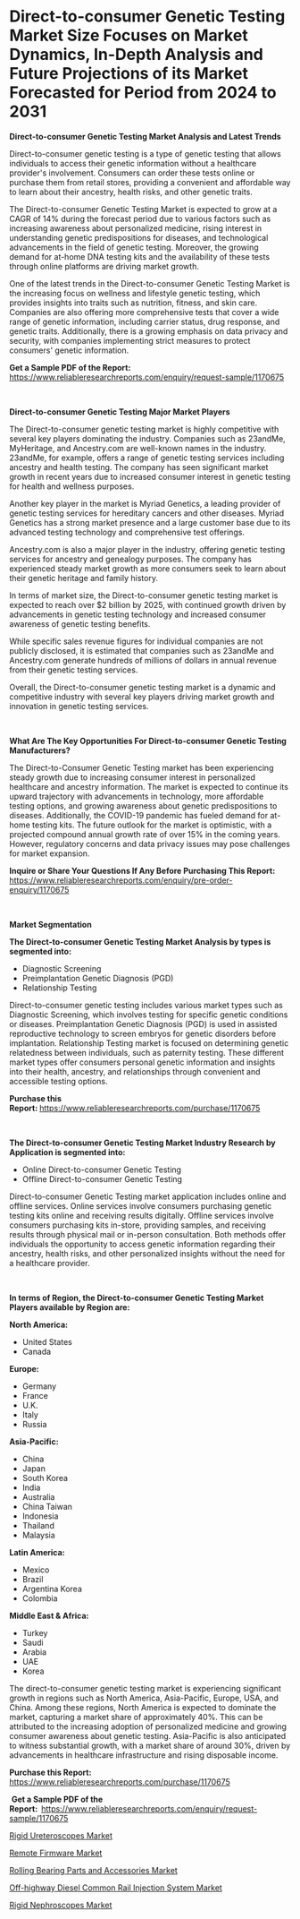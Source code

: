 <p><h1>Direct-to-consumer Genetic Testing Market Size Focuses on Market Dynamics, In-Depth Analysis and Future Projections of its Market Forecasted for Period from 2024 to 2031</h1></p><p><strong>Direct-to-consumer Genetic Testing Market Analysis and Latest Trends</strong></p>
<p><p>Direct-to-consumer genetic testing is a type of genetic testing that allows individuals to access their genetic information without a healthcare provider's involvement. Consumers can order these tests online or purchase them from retail stores, providing a convenient and affordable way to learn about their ancestry, health risks, and other genetic traits.</p><p>The Direct-to-consumer Genetic Testing Market is expected to grow at a CAGR of 14% during the forecast period due to various factors such as increasing awareness about personalized medicine, rising interest in understanding genetic predispositions for diseases, and technological advancements in the field of genetic testing. Moreover, the growing demand for at-home DNA testing kits and the availability of these tests through online platforms are driving market growth.</p><p>One of the latest trends in the Direct-to-consumer Genetic Testing Market is the increasing focus on wellness and lifestyle genetic testing, which provides insights into traits such as nutrition, fitness, and skin care. Companies are also offering more comprehensive tests that cover a wide range of genetic information, including carrier status, drug response, and genetic traits. Additionally, there is a growing emphasis on data privacy and security, with companies implementing strict measures to protect consumers' genetic information.</p></p>
<p><strong>Get a Sample PDF of the Report:&nbsp;</strong> <a href="https://www.reliableresearchreports.com/enquiry/request-sample/1170675">https://www.reliableresearchreports.com/enquiry/request-sample/1170675</a></p>
<p>&nbsp;</p>
<p><strong>Direct-to-consumer Genetic Testing Major Market Players</strong></p>
<p><p>The Direct-to-consumer genetic testing market is highly competitive with several key players dominating the industry. Companies such as 23andMe, MyHeritage, and Ancestry.com are well-known names in the industry. 23andMe, for example, offers a range of genetic testing services including ancestry and health testing. The company has seen significant market growth in recent years due to increased consumer interest in genetic testing for health and wellness purposes.</p><p>Another key player in the market is Myriad Genetics, a leading provider of genetic testing services for hereditary cancers and other diseases. Myriad Genetics has a strong market presence and a large customer base due to its advanced testing technology and comprehensive test offerings.</p><p>Ancestry.com is also a major player in the industry, offering genetic testing services for ancestry and genealogy purposes. The company has experienced steady market growth as more consumers seek to learn about their genetic heritage and family history.</p><p>In terms of market size, the Direct-to-consumer genetic testing market is expected to reach over $2 billion by 2025, with continued growth driven by advancements in genetic testing technology and increased consumer awareness of genetic testing benefits.</p><p>While specific sales revenue figures for individual companies are not publicly disclosed, it is estimated that companies such as 23andMe and Ancestry.com generate hundreds of millions of dollars in annual revenue from their genetic testing services.</p><p>Overall, the Direct-to-consumer genetic testing market is a dynamic and competitive industry with several key players driving market growth and innovation in genetic testing services.</p></p>
<p>&nbsp;</p>
<p><strong>What Are The Key Opportunities For Direct-to-consumer Genetic Testing Manufacturers?</strong></p>
<p><p>The Direct-to-Consumer Genetic Testing market has been experiencing steady growth due to increasing consumer interest in personalized healthcare and ancestry information. The market is expected to continue its upward trajectory with advancements in technology, more affordable testing options, and growing awareness about genetic predispositions to diseases. Additionally, the COVID-19 pandemic has fueled demand for at-home testing kits. The future outlook for the market is optimistic, with a projected compound annual growth rate of over 15% in the coming years. However, regulatory concerns and data privacy issues may pose challenges for market expansion.</p></p>
<p><strong>Inquire or Share Your Questions If Any Before Purchasing This Report:</strong> <a href="https://www.reliableresearchreports.com/enquiry/pre-order-enquiry/1170675">https://www.reliableresearchreports.com/enquiry/pre-order-enquiry/1170675</a></p>
<p>&nbsp;</p>
<p><strong>Market Segmentation</strong></p>
<p><strong>The Direct-to-consumer Genetic Testing Market Analysis by types is segmented into:</strong></p>
<p><ul><li>Diagnostic Screening</li><li>Preimplantation Genetic Diagnosis (PGD)</li><li>Relationship Testing</li></ul></p>
<p><p>Direct-to-consumer genetic testing includes various market types such as Diagnostic Screening, which involves testing for specific genetic conditions or diseases. Preimplantation Genetic Diagnosis (PGD) is used in assisted reproductive technology to screen embryos for genetic disorders before implantation. Relationship Testing market is focused on determining genetic relatedness between individuals, such as paternity testing. These different market types offer consumers personal genetic information and insights into their health, ancestry, and relationships through convenient and accessible testing options.</p></p>
<p><strong>Purchase this Report:&nbsp;</strong><a href="https://www.reliableresearchreports.com/purchase/1170675">https://www.reliableresearchreports.com/purchase/1170675</a></p>
<p>&nbsp;</p>
<p><strong>The Direct-to-consumer Genetic Testing Market Industry Research by Application is segmented into:</strong></p>
<p><ul><li>Online Direct-to-consumer Genetic Testing</li><li>Offline Direct-to-consumer Genetic Testing</li></ul></p>
<p><p>Direct-to-consumer Genetic Testing market application includes online and offline services. Online services involve consumers purchasing genetic testing kits online and receiving results digitally. Offline services involve consumers purchasing kits in-store, providing samples, and receiving results through physical mail or in-person consultation. Both methods offer individuals the opportunity to access genetic information regarding their ancestry, health risks, and other personalized insights without the need for a healthcare provider.</p></p>
<p>&nbsp;</p>
<p><strong>In terms of Region, the Direct-to-consumer Genetic Testing Market Players available by Region are:</strong></p>
<p>
    <p> <strong> North America: </strong>
        <ul>
            <li>United States</li>
            <li>Canada</li>
        </ul>
        </p> 
    <p> <strong> Europe: </strong>
        <ul>
            <li>Germany</li>
            <li>France</li>
            <li>U.K.</li>
            <li>Italy</li>
            <li>Russia</li>
        </ul>
        </p> 
    <p> <strong> Asia-Pacific: </strong>
        <ul>
            <li>China</li>
            <li>Japan</li>
            <li>South Korea</li>
            <li>India</li>
            <li>Australia</li>
            <li>China Taiwan</li>
            <li>Indonesia</li>
            <li>Thailand</li>
            <li>Malaysia</li>
        </ul>
        </p> 
    <p> <strong> Latin America: </strong>
        <ul>
            <li>Mexico</li>
            <li>Brazil</li>
            <li>Argentina Korea</li>
            <li>Colombia</li>
        </ul>
        </p> 
    <p> <strong> Middle East & Africa: </strong>
        <ul>
            <li>Turkey</li>
            <li>Saudi</li>
            <li>Arabia</li>
            <li>UAE</li>
            <li>Korea</li>
        </ul>
    </p>
    </p>
<p><p>The direct-to-consumer genetic testing market is experiencing significant growth in regions such as North America, Asia-Pacific, Europe, USA, and China. Among these regions, North America is expected to dominate the market, capturing a market share of approximately 40%. This can be attributed to the increasing adoption of personalized medicine and growing consumer awareness about genetic testing. Asia-Pacific is also anticipated to witness substantial growth, with a market share of around 30%, driven by advancements in healthcare infrastructure and rising disposable income.</p></p>
<p><strong>Purchase this Report: </strong><a href="https://www.reliableresearchreports.com/purchase/1170675">https://www.reliableresearchreports.com/purchase/1170675</a></p>
<p>&nbsp;<strong>Get a Sample PDF of the Report:&nbsp;&nbsp;</strong><a href="https://www.reliableresearchreports.com/enquiry/request-sample/1170675">https://www.reliableresearchreports.com/enquiry/request-sample/1170675</a></p>
<p><strong></strong></p>
<p><p><a href="https://nifty-kite-d51.notion.site/Rigid-Ureteroscopes-Market-Research-Report-Reveals-The-Latest-Trends-And-Opportunities-of-this-Marke-52a3a33add47455583b307a4ef99d2b3">Rigid Ureteroscopes Market</a></p><p><a href="https://view.publitas.com/reportprime-1/remote-firmware-market-size-focuses-on-market-dynamics-in-depth-analysis-and-future-projections-of-its-market-forecasted-for-period-from-2024-to-2031/">Remote Firmware Market</a></p><p><a href="https://ivy-potential-64b.notion.site/Rolling-Bearing-Parts-and-Accessories-Market-Analysis-Examines-its-Scope-on-Growth-Opportunities-an-1bcc8e74397e4cefaea0dad4f73420bd">Rolling Bearing Parts and Accessories Market</a></p><p><a href="https://view.publitas.com/reportprime-1/off-highway-diesel-common-rail-injection-system-market-size-growing-and-forecasted-for-period-from-2024-2031-and-provides-complete-market-analysis-of-this-market/">Off-highway Diesel Common Rail Injection System Market</a></p><p><a href="https://five-trouble-98a.notion.site/Rigid-Nephroscopes-Market-Size-Evaluating-its-Market-Trends-Growth-and-Projections-2024-2031-4c9891a253064117b1320bcf05c16f97">Rigid Nephroscopes Market</a></p></p>